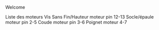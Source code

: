 Welcome

Liste des moteurs
Vis Sans Fin/Hauteur moteur pin 12-13
Socle/épaule moteur pin 2-5
Coude moteur pin 3-6
Poignet moteur 4-7